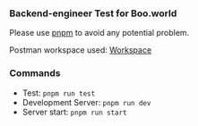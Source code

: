 ### Backend-engineer Test for Boo.world
Please use [pnpm](https://pnpm.io/installation) to avoid any potential problem. 

Postman workspace used: [Workspace](https://www.postman.com/teddygunawan/workspace/boo-backend-engineer-test/collection/4346189-b9ba3be6-5547-4850-94e4-b79faa8a333c?action=share&creator=4346189)

### Commands
- Test: `pnpm run test`
- Development Server: `pnpm run dev`
- Server start: `pnpm run start`